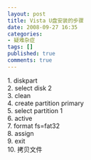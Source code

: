 ```yaml
---
layout: post
title: Vista U盘安装的步骤
date: 2008-09-27 16:35
categories:
- 疑难杂症
tags: []
published: true
comments: true
---
```

<p><div>1. diskpart</div>
<div>2. select disk 2</div>
<div>3. clean</div>
<div>4. create partition primary</div>
<div>5. select partition 1</div>
<div>6. active</div>
<div>7. format fs=fat32</div>
<div>8. assign</div>
<div>9. exit</div>
<div>10. 拷贝文件</div></p>
